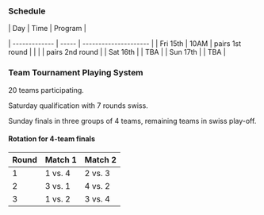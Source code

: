 ### Schedule

| Day           | Time  | Program                                 |

| ------------- | ----- | --------------------- |
| Fri 15th   | 10AM | pairs 1st round |
|               |       | pairs 2nd round |
| Sat 16th |       | TBA         |
| Sun 17th |       | TBA        |

### Team Tournament Playing System

20 teams participating.

Saturday qualification with 7 rounds swiss.

Sunday finals in three groups of 4 teams, remaining teams in swiss play-off.

#### Rotation for 4-team finals

| Round | Match 1 | Match 2 |
| ----- | ------- | ------- |
| 1     | 1 vs. 4 | 2 vs. 3 |
| 2     | 3 vs. 1 | 4 vs. 2 |
| 3     | 1 vs. 2 | 3 vs. 4 
